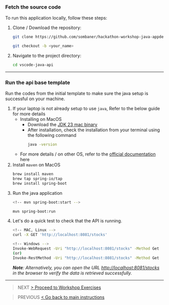 ### Fetch the source code
To run this application locally, follow these steps:

1. Clone / Download the repository: 
    ```bash
    git clone https://github.com/sombaner/hackathon-workshop-java-appdev.git

    git checkout -b <your_name>
    ```
2. Navigate to the project directory: 
    ```bash
    cd vscode-java-api
    ```
---
### Run the api base template

Run the codes from the initial template to make sure the java setup is successful on your machine.

1. If your laptop is not already setup to use `java`, Refer to the below guide for more details
    - Installing on MacOS
        - Download the [JDK 23 mac binary](https://www.oracle.com/java/technologies/downloads/#jdk23-mac)
        - After installation, check the installation from your terminal using the following command
            ```bash
            java -version
            ```
    - For more details / on other OS, refer to the [official documentation](https://docs.oracle.com/en/java/javase/23/install/overview-jdk-installation.html) here
2. Install `maven` on MacOS
    ```bash
    brew install maven
    brew tap spring-io/tap
    brew install spring-boot
    ```
3. Run the java application
    ```bash
    <!-- mvn spring-boot:start -->

    mvn spring-boot:run
    ```
3. Let's do a quick test to check that the API is running.
    ```bash
    <!-- MAC, Linux -->
    curl -X GET 'http://localhost:8081/stocks'

    <!-- Windows -->
    Invoke-WebRequest -Uri "http://localhost:8081/stocks" -Method Get
    (or)
    Invoke-RestMethod -Uri "http://localhost:8081/stocks" -Method Get
    ```
    _**Note**: Alternatively, you can open the URL [http://localhost:8081/stocks](http://localhost:8081/stocks) in the browser to verify the data is retrieved successfully._
---

> NEXT [> Proceed to Workshop Exercises](./02-workshop-exercises.md)

> PREVIOUS [< Go back to main instructions](../Readme.md)
